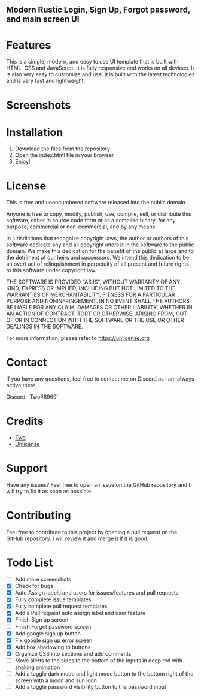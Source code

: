 ## Modern Rustic Login, Sign Up, Forgot password, and main screen UI

# Features

This is a simple, modern, and easy to use UI template that is built with HTML, CSS and JavaScript. It is fully responsive and works on all devices. It is also very easy to customize and use. It is built with the latest technologies and is very fast and lightweight. 

# Screenshots


# Installation

1. Download the files from the repository
2. Open the index.html file in your browser
3. Enjoy!

# License

This is free and unencumbered software released into the public domain.

Anyone is free to copy, modify, publish, use, compile, sell, or
distribute this software, either in source code form or as a compiled
binary, for any purpose, commercial or non-commercial, and by any
means.

In jurisdictions that recognize copyright laws, the author or authors
of this software dedicate any and all copyright interest in the
software to the public domain. We make this dedication for the benefit
of the public at large and to the detriment of our heirs and
successors. We intend this dedication to be an overt act of
relinquishment in perpetuity of all present and future rights to this
software under copyright law.

THE SOFTWARE IS PROVIDED "AS IS", WITHOUT WARRANTY OF ANY KIND,
EXPRESS OR IMPLIED, INCLUDING BUT NOT LIMITED TO THE WARRANTIES OF
MERCHANTABILITY, FITNESS FOR A PARTICULAR PURPOSE AND NONINFRINGEMENT.
IN NO EVENT SHALL THE AUTHORS BE LIABLE FOR ANY CLAIM, DAMAGES OR
OTHER LIABILITY, WHETHER IN AN ACTION OF CONTRACT, TORT OR OTHERWISE,
ARISING FROM, OUT OF OR IN CONNECTION WITH THE SOFTWARE OR THE USE OR
OTHER DEALINGS IN THE SOFTWARE.

For more information, please refer to <https://unlicense.org>

# Contact

If you have any questions, feel free to contact me on Discord as I am always active there

Discord: 'Two#6969'

# Credits

- [Two](https://www.GitHub.com/twothreetwo/)
- [Unlicense](https://unlicense.org/)

# Support

Have any issues? Feel free to open an issue on the GitHub repository and I will try to fix it as soon as possible.

# Contributing

Feel free to contribute to this project by opening a pull request on the GitHub repository. I will review it and merge it if it is good.


# Todo List

- [ ] Add more screenshots
- [x] Check for bugs
- [x] Auto Assign labels and users for issues/features and pull requests
- [x] Fully complete issue templates
- [x] Fully complete pull request templates
- [x] Add a Pull request auto assign label and user feature
- [x] Finish Sign up screen
- [ ] Finish Forgot password screen
- [x] Add google sign up button
- [x] Fix google sign up error screen
- [x] Add box shadowing to buttons
- [x] Organize CSS into sections and add comments
- [ ] Move alerts to the sides to the bottom of the inputs in deep red with shaking animation
- [ ] Add a toggle dark mode and light mode button to the bottom right of the screen with a moon and sun icon
- [ ] Add a toggle password visibility button to the password input
